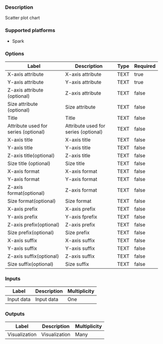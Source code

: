 ###  Description
Scatter plot chart

###  Supported platforms
* Spark

###  Options
| Label | Description | Type | Required |
|---|---|---|---|
| X-axis attribute | X-axis attribute | TEXT | true |
| Y-axis attribute | Y-axis attribute | TEXT | true |
| Z-axis attribute (optional) | Z-axis attribute | TEXT | false |
| Size attribute (optional) | Size attribute | TEXT | false |
| Title | Title | TEXT | false |
| Attribute used for series (optional) | Attribute used for series (optional) | TEXT | false |
| X-axis title | X-axis title | TEXT | false |
| Y-axis title | Y-axis title | TEXT | false |
| Z-axis title(optional) | Z-axis title | TEXT | false |
| Size title (optional) | Size title | TEXT | false |
| X-axis format | X-axis format | TEXT | false |
| Y-axis format | Y-axis format | TEXT | false |
| Z-axis format(optional) | Z-axis format | TEXT | false |
| Size format(optional) | Size format | TEXT | false |
| X-axis prefix | X-axis prefix | TEXT | false |
| Y-axis prefix | Y-axis fprefix | TEXT | false |
| Z-axis prefix(optional) | Z-axis prefix | TEXT | false |
| Size prefix(optional) | Size prefix | TEXT | false |
| X-axis suffix | X-axis suffix | TEXT | false |
| Y-axis suffix | Y-axis suffix | TEXT | false |
| Z-axis suffix(optional) | Z-axis suffix | TEXT | false |
| Size suffix(optional) | Size suffix | TEXT | false |

###  Inputs
| Label | Description | Multiplicity |
|---|---|---|
| Input data | Input data | One |

###  Outputs
| Label | Description | Multiplicity |
|---|---|---|
| Visualization | Visualization | Many |
